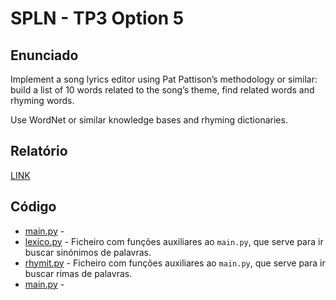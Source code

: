# SPLN - TP3 Option 5

## Enunciado

Implement a song lyrics editor using Pat Pattison’s methodology or similar: build a list of 10 words related to the song’s theme, find related words and rhyming words.

Use WordNet or similar knowledge bases and rhyming dictionaries.

## Relatório

[LINK](relatorio.pdf)

## Código

* [main.py](main.py) -
* [lexico.py](lexico.py) - Ficheiro com funções auxiliares ao `main.py`, que serve para ir buscar sinónimos de palavras.
* [rhymit.py](rhymit.py) - Ficheiro com funções auxiliares ao `main.py`, que serve para ir buscar rimas de palavras.
* [main.py](main.py) -